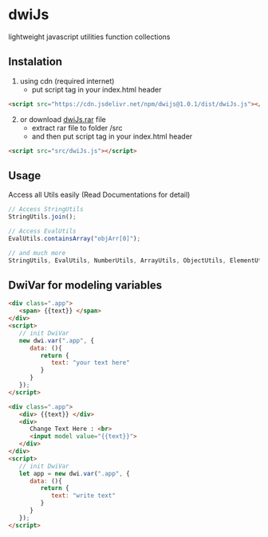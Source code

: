 # dwiJs
lightweight javascript utilities function collections

## Instalation
1. using cdn (required internet)
   - put script tag in your index.html header

```html
<script src="https://cdn.jsdelivr.net/npm/dwijs@1.0.1/dist/dwiJs.js"></script>
```

2. or download [dwiJs.rar](https://github.com/ZiddanDwiPutra/dwijs/blob/main/dwiJs.rar) file
   - extract rar file to folder /src
   - and then put script tag in your index.html header

```html
<script src="src/dwiJs.js"></script>
```

## Usage
Access all Utils easily
(Read Documentations for detail)

```javascript
// Access StringUtils
StringUtils.join();

// Access EvalUtils
EvalUtils.containsArray("objArr[0]");

// and much more
StringUtils, EvalUtils, NumberUtils, ArrayUtils, ObjectUtils, ElementUtils
```
## DwiVar for modeling variables

```html
<div class=".app">
   <span> {{text}} </span>
</div>
<script>
   // init DwiVar 
   new dwi.var(".app", {
      data: (){
         return {
            text: "your text here"
         }
      }
   });
</script>
```

```html
<div class=".app">
   <div> {{text}} </div>
   <div>
      Change Text Here : <br>
      <input model value="{{text}}"> 
   </div>
</div>
<script>
   // init DwiVar 
   let app = new dwi.var(".app", {
      data: (){
         return {
            text: "write text"
         }
      }
   });
</script>
```
